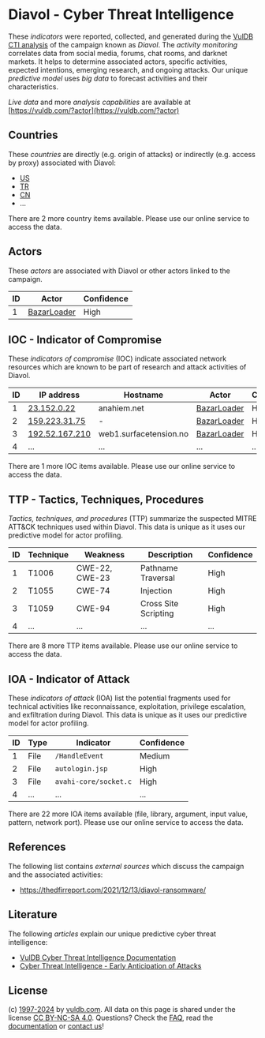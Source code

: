 # Diavol - Cyber Threat Intelligence

These _indicators_ were reported, collected, and generated during the [VulDB CTI analysis](https://vuldb.com/?kb.cti) of the campaign known as _Diavol_. The _activity monitoring_ correlates data from social media, forums, chat rooms, and darknet markets. It helps to determine associated actors, specific activities, expected intentions, emerging research, and ongoing attacks. Our unique _predictive model_ uses _big data_ to forecast activities and their characteristics.

_Live data_ and more _analysis capabilities_ are available at [https://vuldb.com/?actor](https://vuldb.com/?actor)

## Countries

These _countries_ are directly (e.g. origin of attacks) or indirectly (e.g. access by proxy) associated with Diavol:

* [US](https://vuldb.com/?country.us)
* [TR](https://vuldb.com/?country.tr)
* [CN](https://vuldb.com/?country.cn)
* ...

There are 2 more country items available. Please use our online service to access the data.

## Actors

These _actors_ are associated with Diavol or other actors linked to the campaign.

ID | Actor | Confidence
-- | ----- | ----------
1 | [BazarLoader](https://vuldb.com/?actor.bazarloader) | High

## IOC - Indicator of Compromise

These _indicators of compromise_ (IOC) indicate associated network resources which are known to be part of research and attack activities of Diavol.

ID | IP address | Hostname | Actor | Confidence
-- | ---------- | -------- | ----- | ----------
1 | [23.152.0.22](https://vuldb.com/?ip.23.152.0.22) | anahiem.net | [BazarLoader](https://vuldb.com/?actor.bazarloader) | High
2 | [159.223.31.75](https://vuldb.com/?ip.159.223.31.75) | - | [BazarLoader](https://vuldb.com/?actor.bazarloader) | High
3 | [192.52.167.210](https://vuldb.com/?ip.192.52.167.210) | web1.surfacetension.no | [BazarLoader](https://vuldb.com/?actor.bazarloader) | High
4 | ... | ... | ... | ...

There are 1 more IOC items available. Please use our online service to access the data.

## TTP - Tactics, Techniques, Procedures

_Tactics, techniques, and procedures_ (TTP) summarize the suspected MITRE ATT&CK techniques used within Diavol. This data is unique as it uses our predictive model for actor profiling.

ID | Technique | Weakness | Description | Confidence
-- | --------- | -------- | ----------- | ----------
1 | T1006 | CWE-22, CWE-23 | Pathname Traversal | High
2 | T1055 | CWE-74 | Injection | High
3 | T1059 | CWE-94 | Cross Site Scripting | High
4 | ... | ... | ... | ...

There are 8 more TTP items available. Please use our online service to access the data.

## IOA - Indicator of Attack

These _indicators of attack_ (IOA) list the potential fragments used for technical activities like reconnaissance, exploitation, privilege escalation, and exfiltration during Diavol. This data is unique as it uses our predictive model for actor profiling.

ID | Type | Indicator | Confidence
-- | ---- | --------- | ----------
1 | File | `/HandleEvent` | Medium
2 | File | `autologin.jsp` | High
3 | File | `avahi-core/socket.c` | High
4 | ... | ... | ...

There are 22 more IOA items available (file, library, argument, input value, pattern, network port). Please use our online service to access the data.

## References

The following list contains _external sources_ which discuss the campaign and the associated activities:

* https://thedfirreport.com/2021/12/13/diavol-ransomware/

## Literature

The following _articles_ explain our unique predictive cyber threat intelligence:

* [VulDB Cyber Threat Intelligence Documentation](https://vuldb.com/?kb.cti)
* [Cyber Threat Intelligence - Early Anticipation of Attacks](https://www.scip.ch/en/?labs.20201022)

## License

(c) [1997-2024](https://vuldb.com/?kb.changelog) by [vuldb.com](https://vuldb.com/?kb.about). All data on this page is shared under the license [CC BY-NC-SA 4.0](https://creativecommons.org/licenses/by-nc-sa/4.0/). Questions? Check the [FAQ](https://vuldb.com/?kb.faq), read the [documentation](https://vuldb.com/?kb) or [contact us](https://vuldb.com/?contact)!
